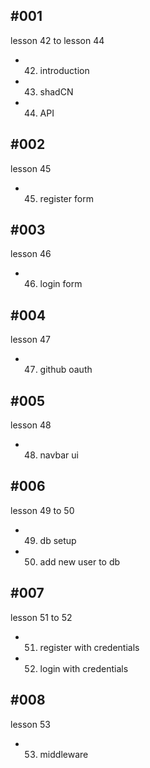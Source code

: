 ## #001

lesson 42 to lesson 44

- 42. introduction
- 43. shadCN
- 44. API

## #002

lesson 45

- 45. register form

## #003

lesson 46

- 46. login form

## #004

lesson 47

- 47. github oauth

## #005

lesson 48

- 48. navbar ui

## #006

lesson 49 to 50

- 49. db setup
- 50. add new user to db

## #007

lesson 51 to 52

- 51. register with credentials
- 52. login with credentials

## #008

lesson 53

- 53. middleware
